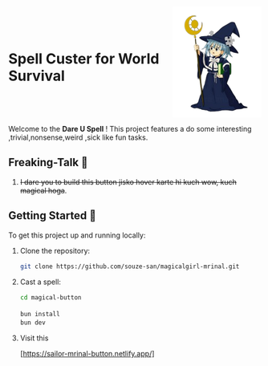 <div style="display: flex; justify-content: space-between; align-items: center;">
 
<h1>Spell Custer for World Survival</h1>

<img src="./magical-button/public/maho.png" alt="Magical Hover" >

</div>

Welcome to the **Dare U Spell** ! This project features a do some interesting ,trivial,nonsense,weird ,sick like fun tasks.

## Freaking-Talk 🦑

1. ~~I dare you to build this button jisko hover karte hi kuch wow, kuch magical hoga~~.

## Getting Started 🪼

To get this project up and running locally:

1. Clone the repository:

   ```bash
   git clone https://github.com/souze-san/magicalgirl-mrinal.git
   ```

2. Cast a spell:

   ```bash
   cd magical-button

   bun install
   bun dev
   ```
3. Visit this

   [https://sailor-mrinal-button.netlify.app/]
